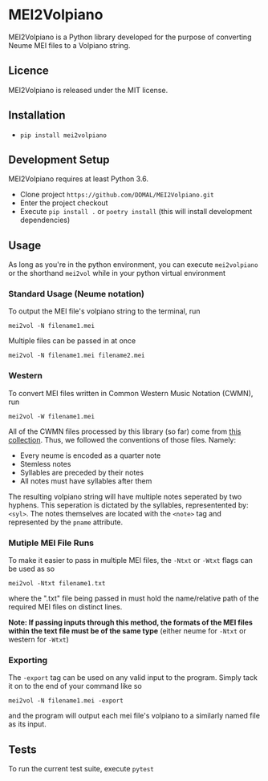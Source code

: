 # MEI2Volpiano
MEI2Volpiano is a Python library developed for the purpose of converting Neume MEI files to a Volpiano string.

## Licence
MEI2Volpiano is released under the MIT license.

## Installation

* `pip install mei2volpiano`

## Development Setup

MEI2Volpiano requires at least Python 3.6.
* Clone project `https://github.com/DDMAL/MEI2Volpiano.git`
* Enter the project checkout
* Execute `pip install .` or `poetry install` (this will install development dependencies)

## Usage

As long as you're in the python environment, you can execute `mei2volpiano` or the shorthand `mei2vol` while in your python virtual environment

### Standard Usage (Neume notation)

To output the MEI file's volpiano string to the terminal, run

`mei2vol -N filename1.mei`

Multiple files can be passed in at once

`mei2vol -N filename1.mei filename2.mei`

### Western

To convert MEI files written in Common Western Music Notation (CWMN), run

`mei2vol -W filename1.mei`

All of the CWMN files processed by this library (so far) come from [this collection](https://github.com/DDMAL/Andrew-Hughes-Chant/tree/master/file_structure_text_file_MEI_file). Thus, we followed the conventions of those files. Namely:

- Every neume is encoded as a quarter note
- Stemless notes
- Syllables are preceded by their notes
- All notes must have syllables after them

The resulting volpiano string will have multiple notes seperated by two hyphens. This seperation is dictated by the syllables, representented by: `<syl>`. The notes themselves are located with the `<note>` tag and represented by the `pname` attribute.

### Mutiple MEI File Runs

To make it easier to pass in multiple MEI files, the `-Ntxt` or `-Wtxt` flags can be used as so

`mei2vol -Ntxt filename1.txt`

where the ".txt" file being passed in must hold the name/relative path of the required MEI files on distinct lines.

**Note: If passing inputs through this method, the formats of the MEI files within the text file must be of the same type** (either neume for `-Ntxt` or western for `-Wtxt`)

### Exporting

The `-export` tag can be used on any valid input to the program. Simply tack it on to the end of your command like so

`mei2vol -N filename1.mei -export`

and the program will output each mei file's volpiano to a similarly named file as its input.




## Tests

To run the current test suite, execute `pytest`
